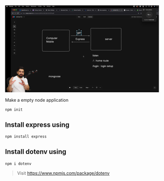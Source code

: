 ![alt text](image.png)

Make a empty node application

```bash
npm init
```

## Install express using

```bash
npm install express
```

## Install dotenv using

```bash
npm i dotenv
```

> Visit
> https://www.npmjs.com/package/dotenv
